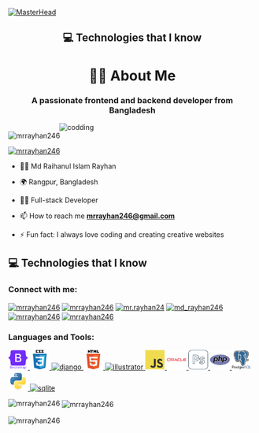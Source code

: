 [![MasterHead](https://1.bp.blogspot.com/-7A4WynwLsMw/XbBpCXG8fHI/AAAAAAAAMt4/uOa1bpLskYgrwGbllhSu2SDj_Mig8SXJQCLcBGAsYHQ/s1600/2000_600px.gif)](https://foritbd.com)


<div align="center" dir="auto">
    <h2>💻 Technologies that I know </h2>
</div>


<h1 align="center">👩‍💻 About Me</h1>
<h3 align="center">A passionate frontend and backend developer from Bangladesh</h3>

<img align="right" width="400" src="https://i.pinimg.com/originals/81/17/8b/81178b47a8598f0c81c4799f2cdd4057.gif" alt="codding" />


<p align="left"> <img src="https://komarev.com/ghpvc/?username=mrrayhan246&label=Profile%20views&color=0e75b6&style=flat" alt="mrrayhan246" /> </p>

<p align="left"> <a href="https://twitter.com/mrrayhan246" target="blank"><img src="https://img.shields.io/twitter/follow/mrrayhan246?logo=twitter&style=for-the-badge" alt="mrrayhan246" /></a> </p>

- 👨‍💼 Md Raihanul Islam Rayhan
  
- 🌍 Rangpur, Bangladesh

- 👨‍💻 Full-stack Developer

- 📫 How to reach me **mrrayhan246@gmail.com**

- ⚡ Fun fact: I always love coding and creating creative websites

<p dir="auto"></p><p dir="auto"></p><p dir="auto"></p>
<div class="markdown-heading" dir="auto">
    <h2>💻 Technologies that I know </h2>
</div>

<h3 align="left">Connect with me:</h3>
<p align="left">
<a href="https://twitter.com/mrrayhan246" target="blank"><img align="center" src="https://raw.githubusercontent.com/rahuldkjain/github-profile-readme-generator/master/src/images/icons/Social/twitter.svg" alt="mrrayhan246" height="30" width="40" /></a>
<a href="https://linkedin.com/in/mrrayhan246" target="blank"><img align="center" src="https://raw.githubusercontent.com/rahuldkjain/github-profile-readme-generator/master/src/images/icons/Social/linked-in-alt.svg" alt="mrrayhan246" height="30" width="40" /></a>
<a href="https://fb.com/mr.rayhan24" target="blank"><img align="center" src="https://raw.githubusercontent.com/rahuldkjain/github-profile-readme-generator/master/src/images/icons/Social/facebook.svg" alt="mr.rayhan24" height="30" width="40" /></a>
<a href="https://instagram.com/md_rayhan246" target="blank"><img align="center" src="https://raw.githubusercontent.com/rahuldkjain/github-profile-readme-generator/master/src/images/icons/Social/instagram.svg" alt="md_rayhan246" height="30" width="40" /></a>
<a href="https://dribbble.com/mrrayhan246" target="blank"><img align="center" src="https://raw.githubusercontent.com/rahuldkjain/github-profile-readme-generator/master/src/images/icons/Social/dribbble.svg" alt="mrrayhan246" height="30" width="40" /></a>
<a href="https://www.youtube.com/c/mrrayhan246" target="blank"><img align="center" src="https://raw.githubusercontent.com/rahuldkjain/github-profile-readme-generator/master/src/images/icons/Social/youtube.svg" alt="mrrayhan246" height="30" width="40" /></a>
</p>

<h3 align="left">Languages and Tools:</h3>
<p align="left"> <a href="https://getbootstrap.com" target="_blank" rel="noreferrer"> <img src="https://raw.githubusercontent.com/devicons/devicon/master/icons/bootstrap/bootstrap-plain-wordmark.svg" alt="bootstrap" width="40" height="40"/> </a> <a href="https://www.w3schools.com/css/" target="_blank" rel="noreferrer"> <img src="https://raw.githubusercontent.com/devicons/devicon/master/icons/css3/css3-original-wordmark.svg" alt="css3" width="40" height="40"/> </a> <a href="https://www.djangoproject.com/" target="_blank" rel="noreferrer"> <img src="https://cdn.worldvectorlogo.com/logos/django.svg" alt="django" width="40" height="40"/> </a> <a href="https://www.w3.org/html/" target="_blank" rel="noreferrer"> <img src="https://raw.githubusercontent.com/devicons/devicon/master/icons/html5/html5-original-wordmark.svg" alt="html5" width="40" height="40"/> </a> <a href="https://www.adobe.com/in/products/illustrator.html" target="_blank" rel="noreferrer"> <img src="https://www.vectorlogo.zone/logos/adobe_illustrator/adobe_illustrator-icon.svg" alt="illustrator" width="40" height="40"/> </a> <a href="https://developer.mozilla.org/en-US/docs/Web/JavaScript" target="_blank" rel="noreferrer"> <img src="https://raw.githubusercontent.com/devicons/devicon/master/icons/javascript/javascript-original.svg" alt="javascript" width="40" height="40"/> </a> <a href="https://www.oracle.com/" target="_blank" rel="noreferrer"> <img src="https://raw.githubusercontent.com/devicons/devicon/master/icons/oracle/oracle-original.svg" alt="oracle" width="40" height="40"/> </a> <a href="https://www.photoshop.com/en" target="_blank" rel="noreferrer"> <img src="https://raw.githubusercontent.com/devicons/devicon/master/icons/photoshop/photoshop-line.svg" alt="photoshop" width="40" height="40"/> </a> <a href="https://www.php.net" target="_blank" rel="noreferrer"> <img src="https://raw.githubusercontent.com/devicons/devicon/master/icons/php/php-original.svg" alt="php" width="40" height="40"/> </a> <a href="https://www.postgresql.org" target="_blank" rel="noreferrer"> <img src="https://raw.githubusercontent.com/devicons/devicon/master/icons/postgresql/postgresql-original-wordmark.svg" alt="postgresql" width="40" height="40"/> </a> <a href="https://www.python.org" target="_blank" rel="noreferrer"> <img src="https://raw.githubusercontent.com/devicons/devicon/master/icons/python/python-original.svg" alt="python" width="40" height="40"/> </a> <a href="https://www.sqlite.org/" target="_blank" rel="noreferrer"> <img src="https://www.vectorlogo.zone/logos/sqlite/sqlite-icon.svg" alt="sqlite" width="40" height="40"/> </a> </p>

<p><img align="left" src="https://github-readme-stats.vercel.app/api/top-langs?username=mrrayhan246&show_icons=true&locale=en&layout=compact" alt="mrrayhan246" /></p>

<p>&nbsp;<img align="center" src="https://github-readme-stats.vercel.app/api?username=mrrayhan246&show_icons=true&locale=en" alt="mrrayhan246" /></p>

<p><img align="center" src="https://github-readme-streak-stats.herokuapp.com/?user=mrrayhan246&" alt="mrrayhan246" /></p>
